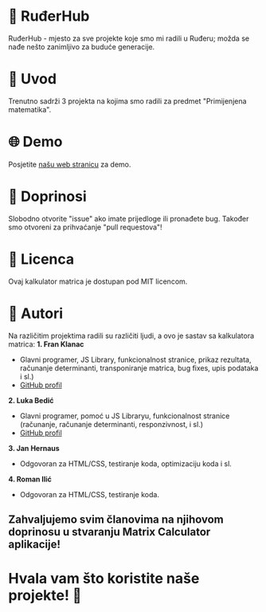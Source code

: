 # 🧮 RuđerHub
RuđerHub - mjesto za sve projekte koje smo mi radili u Ruđeru; možda se nađe nešto zanimljivo za buduće generacije.

# 🚀 Uvod
Trenutno sadrži 3 projekta na kojima smo radili za predmet "Primijenjena matematika".

# 🌐 Demo
Posjetite [našu web stranicu](https://ruderhub.github.io/) za demo.

# 🤝 Doprinosi
Slobodno otvorite "issue" ako imate prijedloge ili pronađete bug. Također smo otvoreni za prihvaćanje "pull requestova"!

# 📄 Licenca
Ovaj kalkulator matrica je dostupan pod MIT licencom.

# 👥 Autori
Na različitim projektima radili su različiti ljudi, a ovo je sastav sa kalkulatora matrica:
**1. Fran Klanac**
- Glavni programer, JS Library, funkcionalnost stranice, prikaz rezultata, računanje determinanti, transponiranje matrica, bug fixes, upis podataka i sl.)
- [GitHub profil](https://github.com/Klanac)

**2. Luka Bedić**
- Glavni programer, pomoć u JS Libraryu, funkcionalnost stranice (računanje, računanje determinanti, responzivnost, i sl.)
- [GitHub profil](https://github.com/KOMKO190)

**3. Jan Hernaus**
- Odgovoran za HTML/CSS, testiranje koda, optimizaciju koda i sl.

**4. Roman Ilić**
- Odgovoran za HTML/CSS, testiranje koda.

## Zahvaljujemo svim članovima na njihovom doprinosu u stvaranju Matrix Calculator aplikacije!

# Hvala vam što koristite naše projekte! 🎉
